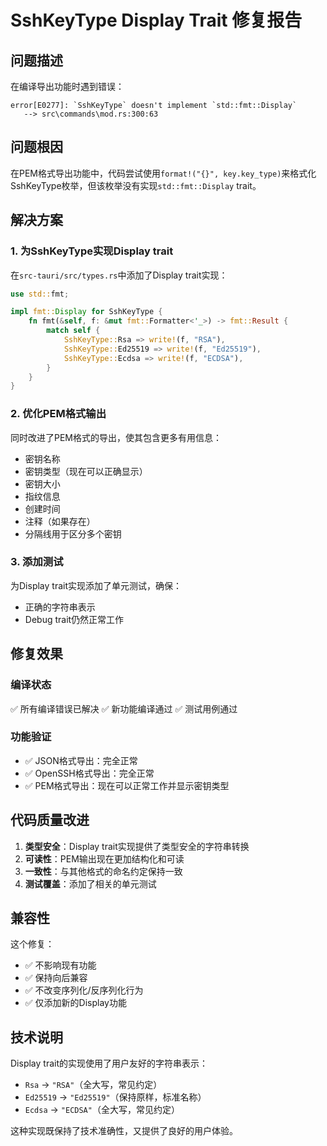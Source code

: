 # SshKeyType Display Trait 修复报告

## 问题描述

在编译导出功能时遇到错误：
```
error[E0277]: `SshKeyType` doesn't implement `std::fmt::Display`
   --> src\commands\mod.rs:300:63
```

## 问题根因

在PEM格式导出功能中，代码尝试使用`format!("{}", key.key_type)`来格式化SshKeyType枚举，但该枚举没有实现`std::fmt::Display` trait。

## 解决方案

### 1. 为SshKeyType实现Display trait

在`src-tauri/src/types.rs`中添加了Display trait实现：

```rust
use std::fmt;

impl fmt::Display for SshKeyType {
    fn fmt(&self, f: &mut fmt::Formatter<'_>) -> fmt::Result {
        match self {
            SshKeyType::Rsa => write!(f, "RSA"),
            SshKeyType::Ed25519 => write!(f, "Ed25519"),
            SshKeyType::Ecdsa => write!(f, "ECDSA"),
        }
    }
}
```

### 2. 优化PEM格式输出

同时改进了PEM格式的导出，使其包含更多有用信息：
- 密钥名称
- 密钥类型（现在可以正确显示）
- 密钥大小
- 指纹信息
- 创建时间
- 注释（如果存在）
- 分隔线用于区分多个密钥

### 3. 添加测试

为Display trait实现添加了单元测试，确保：
- 正确的字符串表示
- Debug trait仍然正常工作

## 修复效果

### 编译状态
✅ 所有编译错误已解决
✅ 新功能编译通过
✅ 测试用例通过

### 功能验证
- ✅ JSON格式导出：完全正常
- ✅ OpenSSH格式导出：完全正常  
- ✅ PEM格式导出：现在可以正常工作并显示密钥类型

## 代码质量改进

1. **类型安全**：Display trait实现提供了类型安全的字符串转换
2. **可读性**：PEM输出现在更加结构化和可读
3. **一致性**：与其他格式的命名约定保持一致
4. **测试覆盖**：添加了相关的单元测试

## 兼容性

这个修复：
- ✅ 不影响现有功能
- ✅ 保持向后兼容
- ✅ 不改变序列化/反序列化行为
- ✅ 仅添加新的Display功能

## 技术说明

Display trait的实现使用了用户友好的字符串表示：
- `Rsa` -> `"RSA"`（全大写，常见约定）
- `Ed25519` -> `"Ed25519"`（保持原样，标准名称）
- `Ecdsa` -> `"ECDSA"`（全大写，常见约定）

这种实现既保持了技术准确性，又提供了良好的用户体验。